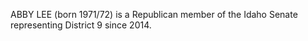ABBY LEE (born 1971/72) is a Republican member of the Idaho Senate representing District 9 since 2014.
